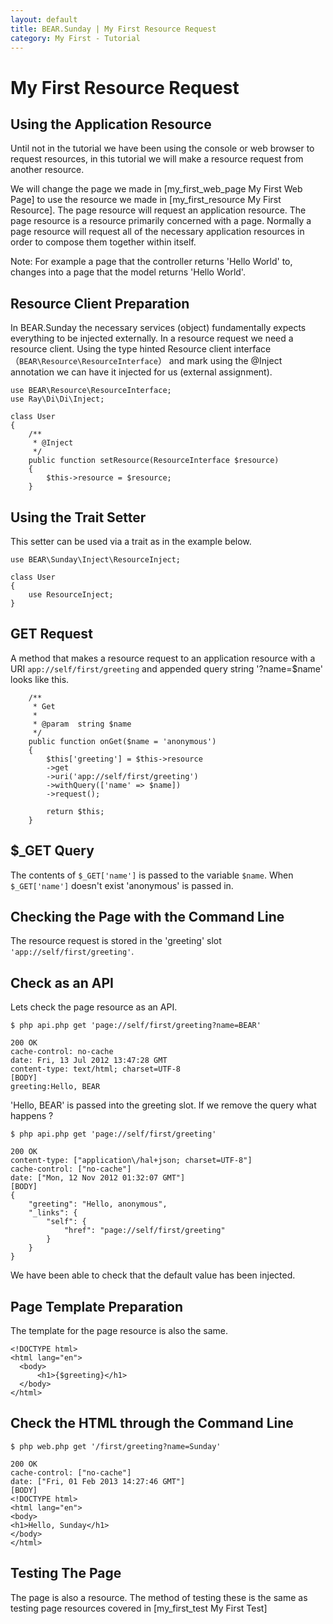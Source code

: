 ```yaml
---
layout: default
title: BEAR.Sunday | My First Resource Request
category: My First - Tutorial
--- 
```


# My First Resource Request

## Using the Application Resource 

Until not in the tutorial we have been using the console or web browser to request resources, in this tutorial we will make a resource request from another resource.

We will change the page we made in [my_first_web_page My First Web Page] to use the resource we made in [my_first_resource My First Resource].
The page resource will request an application resource.
The page resource is a resource primarily concerned with a page.
Normally a page resource will request all of the necessary application resources in order to compose them together within itself.

 Note: For example a page that the controller returns 'Hello World' to, changes into a page that the model returns 'Hello World'.

## Resource Client Preparation 

In BEAR.Sunday the necessary services (object) fundamentally expects everything to be injected externally. 
In a resource request we need a resource client.
Using the type hinted Resource client interface （`BEAR\Resource\ResourceInterface`） and mark using the @Inject annotation we can have it injected for us (external assignment).

```
use BEAR\Resource\ResourceInterface;
use Ray\Di\Di\Inject;

class User
{
    /**
     * @Inject
     */
    public function setResource(ResourceInterface $resource)
    {
        $this->resource = $resource;
    }
```

## Using the Trait Setter 
This setter can be used via a trait as in the example below.
```
use BEAR\Sunday\Inject\ResourceInject;

class User
{
    use ResourceInject;
}
```

## GET Request 

A method that makes a resource request to an application resource with a URI `app://self/first/greeting` and appended query string '?name=$name' looks like this.

```
    /**
     * Get
     *
     * @param  string $name
     */
    public function onGet($name = 'anonymous')
    {
        $this['greeting'] = $this->resource
        ->get
        ->uri('app://self/first/greeting')
        ->withQuery(['name' => $name])
        ->request();
        
        return $this;
    }
```

## **$_GET** Query

The contents of `$_GET['name']` is passed to the variable `$name`.
When `$_GET['name']` doesn't exist 'anonymous' is passed in.

## Checking the Page with the Command Line 

The resource request is stored in the 'greeting' slot `'app://self/first/greeting'`.

## Check as an API 

Lets check the page resource as an API.

```
$ php api.php get 'page://self/first/greeting?name=BEAR'
```
```
200 OK
cache-control: no-cache
date: Fri, 13 Jul 2012 13:47:28 GMT
content-type: text/html; charset=UTF-8
[BODY]
greeting:Hello, BEAR
```

'Hello, BEAR' is passed into the greeting slot. If we remove the query what happens ?

```
$ php api.php get 'page://self/first/greeting'
```
```
200 OK
content-type: ["application\/hal+json; charset=UTF-8"]
cache-control: ["no-cache"]
date: ["Mon, 12 Nov 2012 01:32:07 GMT"]
[BODY]
{
    "greeting": "Hello, anonymous",
    "_links": {
        "self": {
            "href": "page://self/first/greeting"
        }
    }
}
```

We have been able to check that the default value has been injected.

## Page Template Preparation 

The template for the page resource is also the same.

```
<!DOCTYPE html>
<html lang="en">
  <body>
      <h1>{$greeting}</h1>
  </body>
</html>
```

## Check the HTML through the Command Line 

```
$ php web.php get '/first/greeting?name=Sunday'
```
```
200 OK
cache-control: ["no-cache"]
date: ["Fri, 01 Feb 2013 14:27:46 GMT"]
[BODY]
<!DOCTYPE html>
<html lang="en">
<body>
<h1>Hello, Sunday</h1>
</body>
</html>

```

## Testing The Page 
The page is also a resource. The method of testing these is the same as testing page resources covered in [my_first_test My First Test] 
